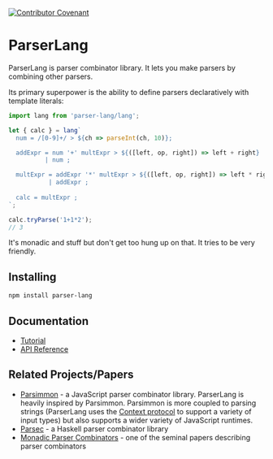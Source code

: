 [![Contributor Covenant](https://img.shields.io/badge/Contributor%20Covenant-v1.4%20adopted-ff69b4.svg)](code-of-conduct.md)

# ParserLang

ParserLang is parser combinator library. It lets you make parsers by combining other parsers.

Its primary superpower is the ability to define parsers declaratively with template literals:

```js
import lang from 'parser-lang/lang';

let { calc } = lang`
  num = /[0-9]+/ > ${ch => parseInt(ch, 10)};

  addExpr = num '+' multExpr > ${([left, op, right]) => left + right}
          | num ;

  multExpr = addExpr '*' multExpr > ${([left, op, right]) => left * right}
           | addExpr ;
  
  calc = multExpr ;
`;

calc.tryParse('1+1*2');
// 3
```

It's monadic and stuff but don't get too hung up on that. It tries to be very friendly.

## Installing

```sh
npm install parser-lang
```

## Documentation

- [Tutorial](./docs/tutorial)
- [API Reference](./docs/api-reference)

## Related Projects/Papers

- [Parsimmon](https://github.com/jneen/parsimmon) - a JavaScript parser combinator library. ParserLang is heavily inspired by Parsimmon. Parsimmon is more coupled to parsing strings (ParserLang uses the [Context protocol](./docs/api-reference) to support a variety of input types) but also supports a wider variety of JavaScript runtimes.
- [Parsec](http://hackage.haskell.org/package/parsec) - a Haskell parser combinator library
- [Monadic Parser Combinators](http://www.cs.nott.ac.uk/~pszgmh/monparsing.pdf) - one of the seminal papers describing parser combinators
